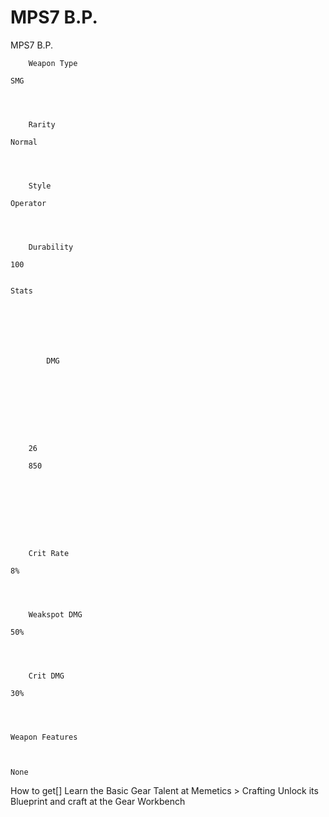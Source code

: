 # MPS7 B.P.

MPS7 B.P.


	
		
		
	
	



	
		Weapon Type
	
	SMG



	
		Rarity
	
	Normal



	
		Style
	
	Operator



	
		Durability
	
	100


	Stats

	
	
	
	
		
		
			DMG
		
			 
		
		
	
	
	
	
	
		26
	
		850
	
	
	





	
		Crit Rate
	
	8%



	
		Weakspot DMG
	
	50%



	
		Crit DMG
	
	30%




	Weapon Features


	
	None







How to get[]
Learn the Basic Gear Talent at Memetics &gt; Crafting
Unlock its Blueprint and craft at the Gear Workbench
